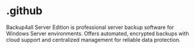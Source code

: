 # .github
Backup4all Server Edition is professional server backup software for Windows Server environments. Offers automated, encrypted backups with cloud support and centralized management for reliable data protection.
